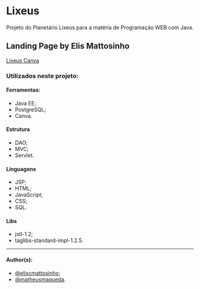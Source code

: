 # Lixeus
Projeto do Planetário Lixeus para a matéria de Programação WEB com Java.

## Landing Page by Elis Mattosinho
[Lixeus Canva](https://github.com/eliscmatt/Lixeus.git)

### Utilizados neste projeto:
#### Ferramentas:
- Java EE;
- PostgreSQL;
- Canva.

#### Estrutura
- DAO;
- MVC;
- Servlet.

#### Linguagens
- JSP;
- HTML;
- JavaScript;
- CSS;
- SQL.

#### Libs
- jstl-1.2;
- taglibs-standard-impl-1.2.5.

---

#### Author(s):
- [@eliscmattosinho](https://www.linkedin.com/in/eliscmattosinho/);
- [@matheusmaqueda](https://www.linkedin.com/in/matheus-maqueda-martins-640081249/).
